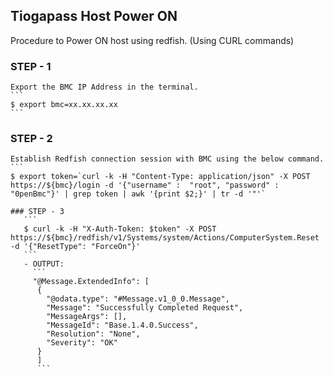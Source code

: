 ## Tiogapass Host Power ON
Procedure to Power ON host using redfish.
(Using CURL commands)

### STEP - 1
    Export the BMC IP Address in the terminal.
    ```
    $ export bmc=xx.xx.xx.xx
    ```
### STEP - 2
    Establish Redfish connection session with BMC using the below command.
    ```
    $ export token=`curl -k -H "Content-Type: application/json" -X POST https://${bmc}/login -d '{"username" :  "root", "password" :  "0penBmc"}' | grep token | awk '{print $2;}' | tr -d '"'`
 ```
### STEP - 3
    ```
    $ curl -k -H "X-Auth-Token: $token" -X POST https://${bmc}/redfish/v1/Systems/system/Actions/ComputerSystem.Reset -d '{"ResetType": "ForceOn"}'
    ```
    - OUTPUT:
      ```
      "@Message.ExtendedInfo": [
       {
         "@odata.type": "#Message.v1_0_0.Message",
         "Message": "Successfully Completed Request",
         "MessageArgs": [],
         "MessageId": "Base.1.4.0.Success",
         "Resolution": "None",
         "Severity": "OK"
       }  
       ]
       ```
